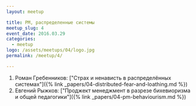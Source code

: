 ```yaml
---
layout: meetup

title: PM, распределенные системы
meetup_slug: 4
event_date: 2016.03.29
categories: 
  - meetup 
logo: /assets/meetups/04/logo.jpg
permalink: /meetup/4/

---
```


1. Роман Гребенников: ["Страх и ненависть в распределённых системах"]({% link _papers/04-distributed-fear-and-loathing.md %})
2. Евгений Рыжков: ["Проджект менеджмент в разрезе бихевиоризма и общей педагогики"]({% link _papers/04-pm-behaviourism.md %})
